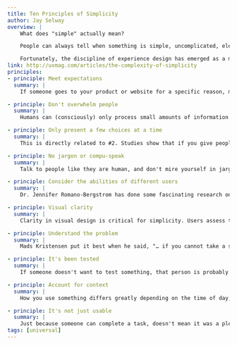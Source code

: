 ```yaml
---
title: Ten Principles of Simplicity
author: Jay Selway
overview: |
    What does "simple" actually mean?

    People can always tell when something is simple, uncomplicated, elegant, not overworked, or a number of other near-synonyms, but can rarely articulate why something is simple. Because simplicity is inherently subjective, achieving it pretty tricky.

    Fortunately, the discipline of experience design has emerged as a means to help the world realize its need for simplicity and what it takes to achieve it.
link: http://uxmag.com/articles/the-complexity-of-simplicity
principles:
- principle: Meet expectations
  summary: |
    If someone goes to your product or website for a specific reason, make sure that you know the reason for their visit and the user can confirm they are in the right place, instantly.

- principle: Don't overwhelm people
  summary: |
    Humans can (consciously) only process small amounts of information at a time, so if you don't quickly make your point, their attention wanders. My favorite technique for not overwhelming people is progressive disclosure. That's a fancy way to describe showing only a tiny bit of information at a time so people don't become overwhelmed and confused. Here's a fantastic example.

- principle: Only present a few choices at a time
  summary: |
    This is directly related to #2. Studies show that if you give people too many choices, they will "make no choice at all. So, it's often better to remove features rather than add them. Why not focus on creating the minimum viable product, get it to market, then improve on it (or trash it completely in favor of a better solution)? Constantly adding features only ensures your product will never be complete and you'll run out of money, all while confusing the heck out of intended users.

- principle: No jargon or compu-speak
  summary: |
    Talk to people like they are human, and don't mire yourself in jargon. For example, rather than just label a form "Email," how about making the label a bit more personal or in-brand? Wufoo does a great job with their form labels: "Enter your email address so we can get a hold of you. Don't worry. This info is sacred to us. We won't ever sell or abuse it."

- principle: Consider the abilities of different users
  summary: |
    Dr. Jennifer Romano-Bergstrom has done some fascinating research on differences in website usability performance based on users' ages. One thing I found particularly interesting is that older users tend to ignore content that is located in the periphery of a website. Take into account these differences and make sure your product accounts for them.

- principle: Visual clarity
  summary: |
    Clarity in visual design is critical for simplicity. Users assess the credibility of something very quickly, so if there isn't a clear visual hierarchy, people will get confused. But keep in mind, just because something looks simple, doesn't mean it is simple.

- principle: Understand the problem
  summary: |
    Mads Kristensen put it best when he said, "… if you cannot take a step back and get a good feeling for the problem, then you don't understand it enough to see a simple solution … If you don't understand the problem you are trying to solve, then you probably cannot solve it."

- principle: It's been tested
  summary: |
    If someone doesn't want to test something, that person is probably cowardly, lazy, or arrogant (and don't let them play the budget card, you can test things for next to nothing). Creation and objectivity usually don't go hand in hand. You have to test with users.

- principle: Account for context
  summary: |
    How you use something differs greatly depending on the time of day, your location, and your culture. For example, try to think how someone might use your product while in a hurry, or perhaps on an iPhone, or while sharing it with a friend. They might also use it completely differently the second time than the first. Time of day, repetition, cultural nuances, and location all drive the context of how your product will be used. Understand it, it's important.

- principle: It's not just usable
  summary: |
    Just because someone can complete a task, doesn't mean it was a pleasant or easy experience. Be careful not to put too much emphasis on task completion at the expense of a good experience.
tags: [universal]
---
```

